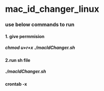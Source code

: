 # mac_id_changer_linux
<h3>use below commands to run</h3>
<h4>1. give permmision
  </h4>
<h5>chmod u+r+x ./macIdChanger.sh</h5>

<h4>2.run sh file </h4>
<h5>./macIdChanger.sh</h5>
<h4> crontab -x</h4>
